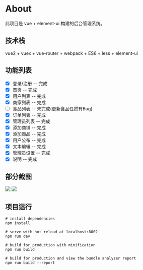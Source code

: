 # About

此项目是 vue + element-ui 构建的后台管理系统。

## 技术栈
vue2 + vuex + vue-router + webpack + ES6 + less + element-ui

## 功能列表

- [x] 登录/注册 -- 完成
- [x] 首页 -- 完成
- [x] 用户列表 -- 完成
- [x] 商家列表 -- 完成
- [ ] 食品列表 -- 未完成(更新食品任然有Bug)
- [x] 订单列表 -- 完成
- [x] 管理员列表 -- 完成
- [x] 添加商铺 -- 完成
- [x] 添加商品 -- 完成
- [x] 用户公布 -- 完成
- [x] 文本编辑 -- 完成
- [x] 管理员设置 -- 完成
- [x] 说明 -- 完成

## 部分截图

<img src="https://github.com/bailicangdu/vue2-manage/blob/master/screenshots/manage_home.png"/>

<img src="https://github.com/bailicangdu/vue2-manage/blob/master/screenshots/manage_shop.png"/>

## 项目运行
```
# install dependencies
npm install

# serve with hot reload at localhost:8002
npm run dev

# build for production with minification
npm run build

# build for production and view the bundle analyzer report
npm run build --report
```



